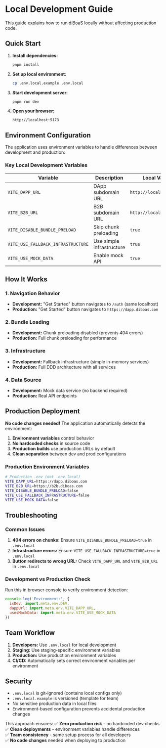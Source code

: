 # Local Development Guide

This guide explains how to run diBoaS locally without affecting production code.

## Quick Start

1. **Install dependencies:**
   ```bash
   pnpm install
   ```

2. **Set up local environment:**
   ```bash
   cp .env.local.example .env.local
   ```

3. **Start development server:**
   ```bash
   pnpm run dev
   ```

4. **Open your browser:**
   ```
   http://localhost:5173
   ```

## Environment Configuration

The application uses environment variables to handle differences between development and production:

### Key Local Development Variables

| Variable | Description | Local Value | Production Value |
|----------|-------------|-------------|------------------|
| `VITE_DAPP_URL` | DApp subdomain URL | `http://localhost:5173` | `https://dapp.diboas.com` |
| `VITE_B2B_URL` | B2B subdomain URL | `http://localhost:5173` | `https://b2b.diboas.com` |
| `VITE_DISABLE_BUNDLE_PRELOAD` | Skip chunk preloading | `true` | `false` |
| `VITE_USE_FALLBACK_INFRASTRUCTURE` | Use simple infrastructure | `true` | `false` |
| `VITE_USE_MOCK_DATA` | Enable mock API | `true` | `false` |

## How It Works

### 1. **Navigation Behavior**
- **Development:** "Get Started" button navigates to `/auth` (same localhost)
- **Production:** "Get Started" button navigates to `https://dapp.diboas.com`

### 2. **Bundle Loading**
- **Development:** Chunk preloading disabled (prevents 404 errors)
- **Production:** Full chunk preloading for performance

### 3. **Infrastructure**
- **Development:** Fallback infrastructure (simple in-memory services)
- **Production:** Full DDD architecture with all services

### 4. **Data Source**
- **Development:** Mock data service (no backend required)
- **Production:** Real API endpoints

## Production Deployment

**No code changes needed!** The application automatically detects the environment:

1. **Environment variables** control behavior
2. **No hardcoded checks** in source code
3. **Production builds** use production URLs by default
4. **Clean separation** between dev and prod configurations

### Production Environment Variables
```bash
# Production .env (not .env.local)
VITE_DAPP_URL=https://dapp.diboas.com
VITE_B2B_URL=https://b2b.diboas.com
VITE_DISABLE_BUNDLE_PRELOAD=false
VITE_USE_FALLBACK_INFRASTRUCTURE=false
VITE_USE_MOCK_DATA=false
```

## Troubleshooting

### Common Issues

1. **404 errors on chunks:** Ensure `VITE_DISABLE_BUNDLE_PRELOAD=true` in `.env.local`
2. **Infrastructure errors:** Ensure `VITE_USE_FALLBACK_INFRASTRUCTURE=true` in `.env.local`
3. **Button redirects to wrong URL:** Check `VITE_DAPP_URL` and `VITE_B2B_URL` in `.env.local`

### Development vs Production Check

Run this in browser console to verify environment detection:
```javascript
console.log('Environment:', {
  isDev: import.meta.env.DEV,
  dappUrl: import.meta.env.VITE_DAPP_URL,
  usesMockData: import.meta.env.VITE_USE_MOCK_DATA
})
```

## Team Workflow

1. **Developers:** Use `.env.local` for local development
2. **Staging:** Use staging-specific environment variables
3. **Production:** Use production environment variables
4. **CI/CD:** Automatically sets correct environment variables per environment

## Security

- `.env.local` is git-ignored (contains local configs only)
- `.env.local.example` is versioned (template for team)
- No sensitive production data in local files
- Environment-based configuration prevents accidental production changes

This approach ensures:
✅ **Zero production risk** - no hardcoded dev checks  
✅ **Clean deployments** - environment variables handle differences  
✅ **Team consistency** - same setup process for all developers  
✅ **No code changes** needed when deploying to production